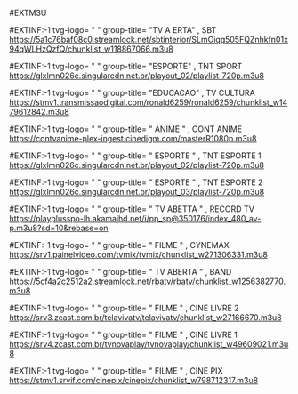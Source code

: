 #EXTM3U 

#EXTINF:-1 tvg-logo= " " group-title= "TV A ERTA" , SBT
https://5a1c76baf08c0.streamlock.net/sbtinterior/SLmOiqg505FQZnhkfn01x94qWLHzQzfQ/chunklist_w118867066.m3u8 

#EXTINF:-1 tvg-logo= " " group-title= "ESPORTE" , TNT SPORT 
https://glxlmn026c.singularcdn.net.br/playout_02/playlist-720p.m3u8 

#EXTINF:-1 tvg-logo= " " group-title= "EDUCACAO" , TV CULTURA
https://stmv1.transmissaodigital.com/ronald6259/ronald6259/chunklist_w1479612842.m3u8 

#EXTINF:-1 tvg-logo= " " group-title= " ANIME " , CONT ANIME
https://contvanime-plex-ingest.cinedigm.com/masterR1080p.m3u8 

#EXTINF:-1 tvg-logo= "  " group-title= " ESPORTE " , TNT ESPORTE 1
https://glxlmn026c.singularcdn.net.br/playout_02/playlist-720p.m3u8

#EXTINF:-1 tvg-logo= " " group-title= " ESPORTE " , TNT ESPORTE 2
https://glxlmn026c.singularcdn.net.br/playout_03/playlist-720p.m3u8

#EXTINF:-1 tvg-logo= " " group-title= " TV ABETTA " , RECORD TV
https://playplusspo-lh.akamaihd.net/i/pp_sp@350176/index_480_av-p.m3u8?sd=10&rebase=on

#EXTINF:-1 tvg-logo= " " group-title= " FILME " , CYNEMAX 
https://srv1.painelvideo.com/tvmix/tvmix/chunklist_w271306331.m3u8

#EXTINF:-1 tvg-logo= " " group-title= " TV ABERTA " , BAND 
https://5cf4a2c2512a2.streamlock.net/rbatv/rbatv/chunklist_w1256382770.m3u8

#EXTINF:-1 tvg-logo= " " group-title= " FILME " , CINE LIVRE 2
https://srv3.zcast.com.br/telavivatv/telavivatv/chunklist_w27166670.m3u8

#EXTINF:-1 tvg-logo= " " group-title= " FILME " , CINE LIVRE 1 
https://srv4.zcast.com.br/tvnovaplay/tvnovaplay/chunklist_w49609021.m3u8

#EXTINF:-1 tvg-logo= " " group-title= " FILME " , CINE PIX
https://stmv1.srvif.com/cinepix/cinepix/chunklist_w798712317.m3u8
